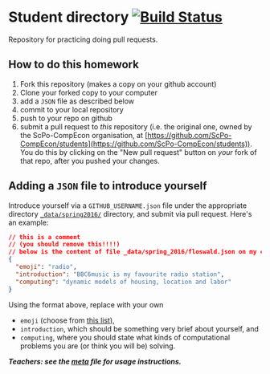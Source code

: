 # Student directory [![Build Status](https://travis-ci.org/ScPo-CompEcon/students.svg?branch=gh-pages)](https://travis-ci.org/ScPo-CompEcon/students)

Repository for practicing doing pull requests. 

## How to do this homework

1. Fork this repository (makes a copy on your github account)
1. Clone your forked copy to your computer
1. add a `JSON` file as described below
1. commit to your local repository
1. push to your repo on github
1. submit a pull request to *this* repository (i.e. the original one, owned by the ScPo-CompEcon organisation, at [https://github.com/ScPo-CompEcon/students](https://github.com/ScPo-CompEcon/students)). You do this by clicking on the "New pull request" button on *your* fork of that repo, after you pushed your changes.

## Adding a `JSON` file to introduce yourself

Introduce yourself via a `GITHUB_USERNAME.json` file under the appropriate directory [`_data/spring2016/`](_data/) directory, and submit via pull request. Here's an example:

```json
// this is a comment
// (you should remove this!!!!)
// below is the content of file _data/spring_2016/floswald.json on my computer
{
  "emoji": "radio",
  "introduction": "BBC6music is my favourite radio station",
  "computing": "dynamic models of housing, location and labor"
}
```

Using the format above, replace with your own 

* `emoji` (choose from [this list](http://www.emoji-cheat-sheet.com/)), 
* `introduction`, which should be something very brief about yourself, and 
* `computing`, where you should state what kinds of computational problems you are (or think you will be) solving.



***Teachers: see the [meta](meta.md) file for usage instructions.***
